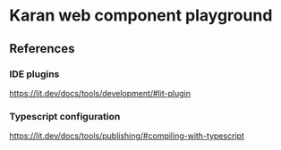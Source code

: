 # Karan web component playground

## References

### IDE plugins

<https://lit.dev/docs/tools/development/#lit-plugin>

### Typescript configuration

<https://lit.dev/docs/tools/publishing/#compiling-with-typescript>

